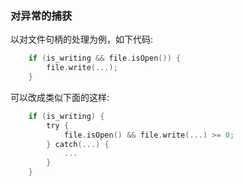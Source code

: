 
### 对异常的捕获

以对文件句柄的处理为例，如下代码:
```c
    if (is_writing && file.isOpen()) {
        file.write(...);
    }
```

可以改成类似下面的这样:
```c
    if (is_writing) {
        try {
            file.isOpen() && file.write(...) >= 0;
        } catch(...) {
            ...
        }
    }
```
